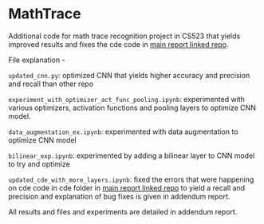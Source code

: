 # MathTrace
Additional code for math trace recognition project in CS523 that yields improved results and fixes the cde code in [main report linked repo](https://github.com/du00d/MathTrace). 

File explanation - 

```updated_cnn.py```: optimized CNN that yields higher accuracy and precision and recall than other repo

```experiment_with_optimizer_act_func_pooling.ipynb```: experimented with various optimizers, activation functions and pooling layers to optimize CNN model.

```data_augmentation_ex.ipynb```: experimented with data augmentation to optimize CNN model

```bilinear_exp.ipynb```: experimented by adding a bilinear layer to CNN model to try and optimize 

```updated_cde_with_more_layers.ipynb```: fixed the errors that were happening on cde code in cde folder in [main report linked repo](https://github.com/du00d/MathTrace) to yield a recall and precision and explanation of bug fixes is given in addendum report.

All results and files and experiments are detailed in addendum report. 
